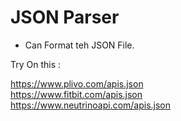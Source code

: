 # JSON Parser

- Can Format teh JSON File.

Try On this :

https://www.plivo.com/apis.json   
https://www.fitbit.com/apis.json   
https://www.neutrinoapi.com/apis.json  
